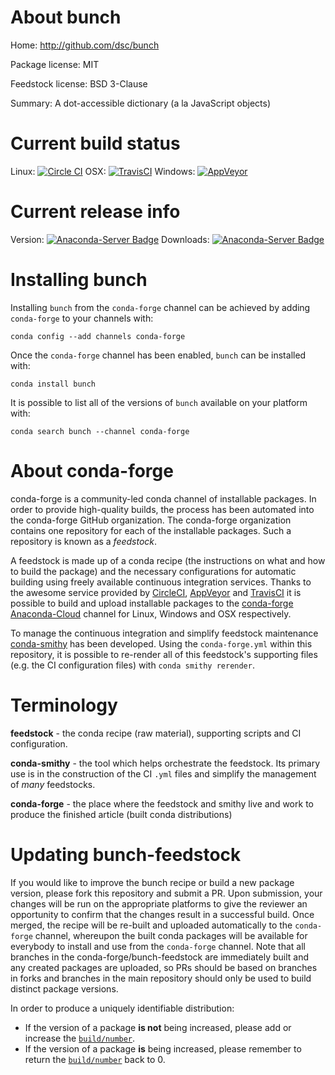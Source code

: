 About bunch
===========

Home: http://github.com/dsc/bunch

Package license: MIT

Feedstock license: BSD 3-Clause

Summary: A dot-accessible dictionary (a la JavaScript objects)



Current build status
====================

Linux: [![Circle CI](https://circleci.com/gh/conda-forge/bunch-feedstock.svg?style=shield)](https://circleci.com/gh/conda-forge/bunch-feedstock)
OSX: [![TravisCI](https://travis-ci.org/conda-forge/bunch-feedstock.svg?branch=master)](https://travis-ci.org/conda-forge/bunch-feedstock)
Windows: [![AppVeyor](https://ci.appveyor.com/api/projects/status/github/conda-forge/bunch-feedstock?svg=True)](https://ci.appveyor.com/project/conda-forge/bunch-feedstock/branch/master)

Current release info
====================
Version: [![Anaconda-Server Badge](https://anaconda.org/conda-forge/bunch/badges/version.svg)](https://anaconda.org/conda-forge/bunch)
Downloads: [![Anaconda-Server Badge](https://anaconda.org/conda-forge/bunch/badges/downloads.svg)](https://anaconda.org/conda-forge/bunch)

Installing bunch
================

Installing `bunch` from the `conda-forge` channel can be achieved by adding `conda-forge` to your channels with:

```
conda config --add channels conda-forge
```

Once the `conda-forge` channel has been enabled, `bunch` can be installed with:

```
conda install bunch
```

It is possible to list all of the versions of `bunch` available on your platform with:

```
conda search bunch --channel conda-forge
```


About conda-forge
=================

conda-forge is a community-led conda channel of installable packages.
In order to provide high-quality builds, the process has been automated into the
conda-forge GitHub organization. The conda-forge organization contains one repository
for each of the installable packages. Such a repository is known as a *feedstock*.

A feedstock is made up of a conda recipe (the instructions on what and how to build
the package) and the necessary configurations for automatic building using freely
available continuous integration services. Thanks to the awesome service provided by
[CircleCI](https://circleci.com/), [AppVeyor](http://www.appveyor.com/)
and [TravisCI](https://travis-ci.org/) it is possible to build and upload installable
packages to the [conda-forge](https://anaconda.org/conda-forge)
[Anaconda-Cloud](http://docs.anaconda.org/) channel for Linux, Windows and OSX respectively.

To manage the continuous integration and simplify feedstock maintenance
[conda-smithy](http://github.com/conda-forge/conda-smithy) has been developed.
Using the ``conda-forge.yml`` within this repository, it is possible to re-render all of
this feedstock's supporting files (e.g. the CI configuration files) with ``conda smithy rerender``.


Terminology
===========

**feedstock** - the conda recipe (raw material), supporting scripts and CI configuration.

**conda-smithy** - the tool which helps orchestrate the feedstock.
                   Its primary use is in the construction of the CI ``.yml`` files
                   and simplify the management of *many* feedstocks.

**conda-forge** - the place where the feedstock and smithy live and work to
                  produce the finished article (built conda distributions)


Updating bunch-feedstock
========================

If you would like to improve the bunch recipe or build a new
package version, please fork this repository and submit a PR. Upon submission,
your changes will be run on the appropriate platforms to give the reviewer an
opportunity to confirm that the changes result in a successful build. Once
merged, the recipe will be re-built and uploaded automatically to the
`conda-forge` channel, whereupon the built conda packages will be available for
everybody to install and use from the `conda-forge` channel.
Note that all branches in the conda-forge/bunch-feedstock are
immediately built and any created packages are uploaded, so PRs should be based
on branches in forks and branches in the main repository should only be used to
build distinct package versions.

In order to produce a uniquely identifiable distribution:
 * If the version of a package **is not** being increased, please add or increase
   the [``build/number``](http://conda.pydata.org/docs/building/meta-yaml.html#build-number-and-string).
 * If the version of a package **is** being increased, please remember to return
   the [``build/number``](http://conda.pydata.org/docs/building/meta-yaml.html#build-number-and-string)
   back to 0.

